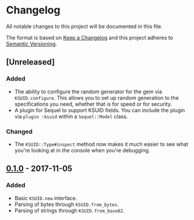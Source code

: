 # Changelog

All notable changes to this project will be documented in this file.

The format is based on [Keep a Changelog](http://keepachangelog.com/en/1.0.0/) and this project adheres to [Semantic Versioning](http://semver.org/spec/v2.0.0.html).

## [Unreleased]

### Added

- The ability to configure the random generator for the gem via `KSUID.configure`. This allows you to set up random generation to the specifications you need, whether that is for speed or for security.
- A plugin for Sequel to support KSUID fields. You can include the plugin via `plugin :ksuid` within a `Sequel::Model` class.

### Changed

- The `KSUID::Type#inspect` method now makes it much easier to see what you're looking at in the console when you're debugging.

## [0.1.0] - 2017-11-05

### Added

- Basic `KSUID.new` interface.
- Parsing of bytes through `KSUID.from_bytes`.
- Parsing of strings through `KSUID.from_base62`.

[0.1.0]: https://github.com/michaelherold/ksuid/tree/v0.1.0
